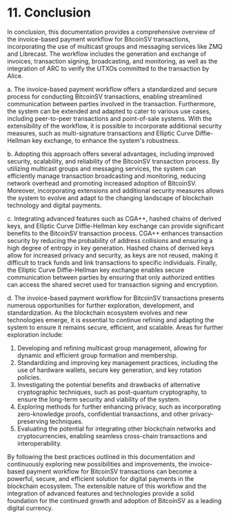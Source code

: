 # 11. Conclusion

In conclusion, this documentation provides a comprehensive overview of the invoice-based payment workflow for BitcoinSV transactions, incorporating the use of multicast groups and messaging services like ZMQ and Librecast. The workflow includes the generation and exchange of invoices, transaction signing, broadcasting, and monitoring, as well as the integration of ARC to verify the UTXOs committed to the transaction by Alice.

a. The invoice-based payment workflow offers a standardized and secure process for conducting BitcoinSV transactions, enabling streamlined communication between parties involved in the transaction. Furthermore, the system can be extended and adapted to cater to various use cases, including peer-to-peer transactions and point-of-sale systems. With the extensibility of the workflow, it is possible to incorporate additional security measures, such as multi-signature transactions and Elliptic Curve Diffie-Hellman key exchange, to enhance the system's robustness.

b. Adopting this approach offers several advantages, including improved security, scalability, and reliability of the BitcoinSV transaction process. By utilizing multicast groups and messaging services, the system can efficiently manage transaction broadcasting and monitoring, reducing network overhead and promoting increased adoption of BitcoinSV. Moreover, incorporating extensions and additional security measures allows the system to evolve and adapt to the changing landscape of blockchain technology and digital payments.

c. Integrating advanced features such as CGA++, hashed chains of derived keys, and Elliptic Curve Diffie-Hellman key exchange can provide significant benefits to the BitcoinSV transaction process. CGA++ enhances transaction security by reducing the probability of address collisions and ensuring a high degree of entropy in key generation. Hashed chains of derived keys allow for increased privacy and security, as keys are not reused, making it difficult to track funds and link transactions to specific individuals. Finally, the Elliptic Curve Diffie-Hellman key exchange enables secure communication between parties by ensuring that only authorized entities can access the shared secret used for transaction signing and encryption.

d. The invoice-based payment workflow for BitcoinSV transactions presents numerous opportunities for further exploration, development, and standardization. As the blockchain ecosystem evolves and new technologies emerge, it is essential to continue refining and adapting the system to ensure it remains secure, efficient, and scalable. Areas for further exploration include:

1. Developing and refining multicast group management, allowing for dynamic and efficient group formation and membership.
2. Standardizing and improving key management practices, including the use of hardware wallets, secure key generation, and key rotation policies.
3. Investigating the potential benefits and drawbacks of alternative cryptographic techniques, such as post-quantum cryptography, to ensure the long-term security and viability of the system.
4. Exploring methods for further enhancing privacy, such as incorporating zero-knowledge proofs, confidential transactions, and other privacy-preserving techniques.
5. Evaluating the potential for integrating other blockchain networks and cryptocurrencies, enabling seamless cross-chain transactions and interoperability.

By following the best practices outlined in this documentation and continuously exploring new possibilities and improvements, the invoice-based payment workflow for BitcoinSV transactions can become a powerful, secure, and efficient solution for digital payments in the blockchain ecosystem. The extensible nature of this workflow and the integration of advanced features and technologies provide a solid foundation for the continued growth and adoption of BitcoinSV as a leading digital currency.
